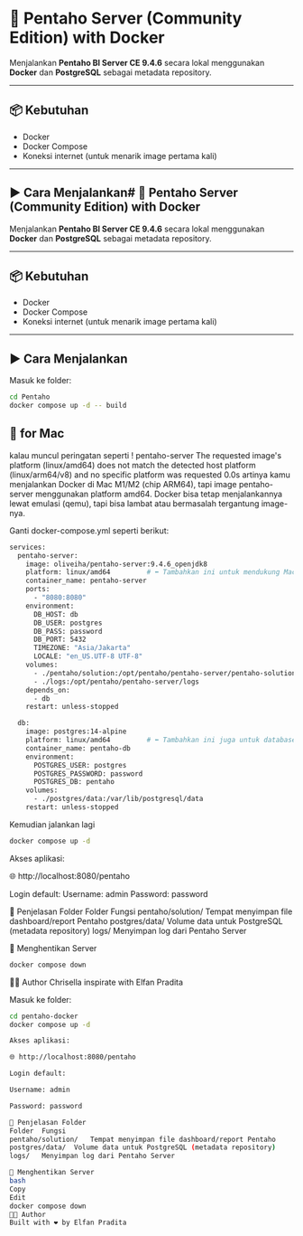 # 🚀 Pentaho Server (Community Edition) with Docker

Menjalankan **Pentaho BI Server CE 9.4.6** secara lokal menggunakan **Docker** dan **PostgreSQL** sebagai metadata repository.

---

## 📦 Kebutuhan

- Docker
- Docker Compose
- Koneksi internet (untuk menarik image pertama kali)

---

## ▶️ Cara Menjalankan# 🚀 Pentaho Server (Community Edition) with Docker

Menjalankan **Pentaho BI Server CE 9.4.6** secara lokal menggunakan **Docker** dan **PostgreSQL** sebagai metadata repository.

---

## 📦 Kebutuhan

- Docker
- Docker Compose
- Koneksi internet (untuk menarik image pertama kali)

---

## ▶️ Cara Menjalankan

Masuk ke folder:
```bash
cd Pentaho
docker compose up -d -- build
```

## 🤗 for Mac

kalau muncul peringatan seperti  ! pentaho-server The requested image's platform (linux/amd64) does not match the detected host platform (linux/arm64/v8) and no specific platform was requested 0.0s
artinya kamu menjalankan Docker di Mac M1/M2 (chip ARM64), tapi image pentaho-server menggunakan platform amd64. Docker bisa tetap menjalankannya lewat emulasi (qemu), tapi bisa lambat atau bermasalah tergantung image-nya.

Ganti docker-compose.yml seperti berikut:
```bash
services:
  pentaho-server:
    image: oliveiha/pentaho-server:9.4.6_openjdk8
    platform: linux/amd64         # ⬅️ Tambahkan ini untuk mendukung Mac M1/M2
    container_name: pentaho-server
    ports:
      - "8080:8080"
    environment:
      DB_HOST: db
      DB_USER: postgres
      DB_PASS: password
      DB_PORT: 5432
      TIMEZONE: "Asia/Jakarta"
      LOCALE: "en_US.UTF-8 UTF-8"
    volumes:
      - ./pentaho/solution:/opt/pentaho/pentaho-server/pentaho-solutions
      - ./logs:/opt/pentaho/pentaho-server/logs
    depends_on:
      - db
    restart: unless-stopped

  db:
    image: postgres:14-alpine
    platform: linux/amd64         # ⬅️ Tambahkan ini juga untuk database agar aman
    container_name: pentaho-db
    environment:
      POSTGRES_USER: postgres
      POSTGRES_PASSWORD: password
      POSTGRES_DB: pentaho
    volumes:
      - ./postgres/data:/var/lib/postgresql/data
    restart: unless-stopped
```
Kemudian jalankan lagi
```bash
docker compose up -d
```

Akses aplikasi:

🌐 http://localhost:8080/pentaho

Login default:
Username: admin
Password: password

📂 Penjelasan Folder
Folder	Fungsi
pentaho/solution/	Tempat menyimpan file dashboard/report Pentaho
postgres/data/	Volume data untuk PostgreSQL (metadata repository)
logs/	Menyimpan log dari Pentaho Server

🧼 Menghentikan Server
```bash
docker compose down
```
👨‍💻 Author
Chrisella inspirate with Elfan Pradita

Masuk ke folder:

```bash
cd pentaho-docker
docker compose up -d

Akses aplikasi:

🌐 http://localhost:8080/pentaho

Login default:

Username: admin

Password: password

📂 Penjelasan Folder
Folder	Fungsi
pentaho/solution/	Tempat menyimpan file dashboard/report Pentaho
postgres/data/	Volume data untuk PostgreSQL (metadata repository)
logs/	Menyimpan log dari Pentaho Server

🧼 Menghentikan Server
bash
Copy
Edit
docker compose down
👨‍💻 Author
Built with ❤️ by Elfan Pradita